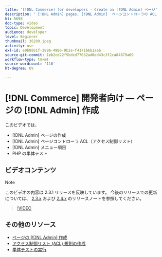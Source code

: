 ```yaml
---
title: '[!DNL Commerce] for developers - Create an [!DNL Admin] ページ'
description: ' [!DNL Admin] pages, [!DNL Admin]  ページコントローラの ACL（アクセス制御リスト）を作成し、単体テストを行う方法を説明します。'
kt: 5698
doc-type: video
topic: Development
audience: developer
level: Beginner
thumbnail: 36200.jpeg
activity: use
exl-id: e0b8061f-3896-4996-9b2e-f4171b6b1aab
source-git-commit: 1eb2cd22f9bded77032ad0ed43c3f2ca84879a69
workflow-type: tm+mt
source-wordcount: '110'
ht-degree: 0%

---
```


# [!DNL Commerce] 開発者向け — ページの [!DNL Admin] 作成

このビデオでは、

- [!DNL Admin] ページの作成
- [!DNL Admin] ページコントローラ ACL（アクセス制御リスト）
- [!DNL Admin] メニュー項目
- PHP の単体テスト

## ビデオコンテンツ

>[!NOTE]
>
>このビデオの内容は 2.3.1 リリースを反映しています。 今後のリリースでの更新については、 [ 2.3.x](https://devdocs.magento.com/guides/v2.3/release-notes/bk-release-notes.html) および [ 2.4.x](https://devdocs.magento.com/guides/v2.4/release-notes/bk-release-notes.html) のリリースノートを参照してください。

>[!VIDEO](https://video.tv.adobe.com/v/36200?quality=12&learn=on)

## その他のリソース

- [ページの [!DNL Admin] 作成](https://devdocs.magento.com/guides/v2.4/ext-best-practices/extension-coding/example-module-adminpage.html)
- [アクセス制御リスト (ACL) 規則の作成](https://devdocs.magento.com/guides/v2.4/ext-best-practices/tutorials/create-access-control-list-rule.html)
- [単体テストの実行](https://devdocs.magento.com/guides/v2.4/test/unit/unit_test_execution.html)
